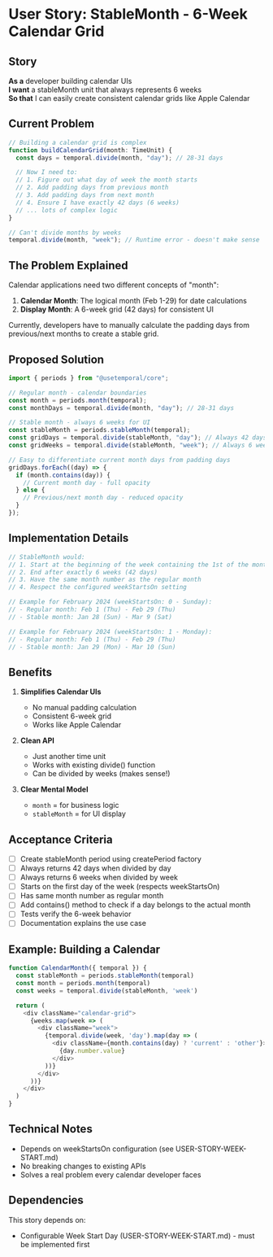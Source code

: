 # User Story: StableMonth - 6-Week Calendar Grid

## Story

**As a** developer building calendar UIs  
**I want** a stableMonth unit that always represents 6 weeks  
**So that** I can easily create consistent calendar grids like Apple Calendar

## Current Problem

```typescript
// Building a calendar grid is complex
function buildCalendarGrid(month: TimeUnit) {
  const days = temporal.divide(month, "day"); // 28-31 days

  // Now I need to:
  // 1. Figure out what day of week the month starts
  // 2. Add padding days from previous month
  // 3. Add padding days from next month
  // 4. Ensure I have exactly 42 days (6 weeks)
  // ... lots of complex logic
}

// Can't divide months by weeks
temporal.divide(month, "week"); // Runtime error - doesn't make sense
```

## The Problem Explained

Calendar applications need two different concepts of "month":

1. **Calendar Month**: The logical month (Feb 1-29) for date calculations
2. **Display Month**: A 6-week grid (42 days) for consistent UI

Currently, developers have to manually calculate the padding days from previous/next months to create a stable grid.

## Proposed Solution

```typescript
import { periods } from "@usetemporal/core";

// Regular month - calendar boundaries
const month = periods.month(temporal);
const monthDays = temporal.divide(month, "day"); // 28-31 days

// Stable month - always 6 weeks for UI
const stableMonth = periods.stableMonth(temporal);
const gridDays = temporal.divide(stableMonth, "day"); // Always 42 days
const gridWeeks = temporal.divide(stableMonth, "week"); // Always 6 weeks

// Easy to differentiate current month days from padding days
gridDays.forEach((day) => {
  if (month.contains(day)) {
    // Current month day - full opacity
  } else {
    // Previous/next month day - reduced opacity
  }
});
```

## Implementation Details

```typescript
// StableMonth would:
// 1. Start at the beginning of the week containing the 1st of the month
// 2. End after exactly 6 weeks (42 days)
// 3. Have the same month number as the regular month
// 4. Respect the configured weekStartsOn setting

// Example for February 2024 (weekStartsOn: 0 - Sunday):
// - Regular month: Feb 1 (Thu) - Feb 29 (Thu)
// - Stable month: Jan 28 (Sun) - Mar 9 (Sat)

// Example for February 2024 (weekStartsOn: 1 - Monday):
// - Regular month: Feb 1 (Thu) - Feb 29 (Thu)
// - Stable month: Jan 29 (Mon) - Mar 10 (Sun)
```

## Benefits

1. **Simplifies Calendar UIs**
   - No manual padding calculation
   - Consistent 6-week grid
   - Works like Apple Calendar

2. **Clean API**
   - Just another time unit
   - Works with existing divide() function
   - Can be divided by weeks (makes sense!)

3. **Clear Mental Model**
   - `month` = for business logic
   - `stableMonth` = for UI display

## Acceptance Criteria

- [ ] Create stableMonth period using createPeriod factory
- [ ] Always returns 42 days when divided by day
- [ ] Always returns 6 weeks when divided by week
- [ ] Starts on the first day of the week (respects weekStartsOn)
- [ ] Has same month number as regular month
- [ ] Add contains() method to check if a day belongs to the actual month
- [ ] Tests verify the 6-week behavior
- [ ] Documentation explains the use case

## Example: Building a Calendar

```typescript
function CalendarMonth({ temporal }) {
  const stableMonth = periods.stableMonth(temporal)
  const month = periods.month(temporal)
  const weeks = temporal.divide(stableMonth, 'week')

  return (
    <div className="calendar-grid">
      {weeks.map(week => (
        <div className="week">
          {temporal.divide(week, 'day').map(day => (
            <div className={month.contains(day) ? 'current' : 'other'}>
              {day.number.value}
            </div>
          ))}
        </div>
      ))}
    </div>
  )
}
```

## Technical Notes

- Depends on weekStartsOn configuration (see USER-STORY-WEEK-START.md)
- No breaking changes to existing APIs
- Solves a real problem every calendar developer faces

## Dependencies

This story depends on:

- Configurable Week Start Day (USER-STORY-WEEK-START.md) - must be implemented first
